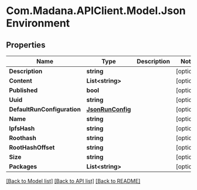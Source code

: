 
# Com.Madana.APIClient.Model.JsonEnvironment

## Properties

Name | Type | Description | Notes
------------ | ------------- | ------------- | -------------
**Description** | **string** |  | [optional] 
**Content** | **List&lt;string&gt;** |  | [optional] 
**Published** | **bool** |  | [optional] 
**Uuid** | **string** |  | [optional] 
**DefaultRunConfiguration** | [**JsonRunConfig**](JsonRunConfig.md) |  | [optional] 
**Name** | **string** |  | [optional] 
**IpfsHash** | **string** |  | [optional] 
**Roothash** | **string** |  | [optional] 
**RootHashOffset** | **string** |  | [optional] 
**Size** | **string** |  | [optional] 
**Packages** | **List&lt;string&gt;** |  | [optional] 

[[Back to Model list]](../README.md#documentation-for-models)
[[Back to API list]](../README.md#documentation-for-api-endpoints)
[[Back to README]](../README.md)


